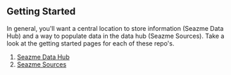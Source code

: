 

## Getting Started

In general, you'll want a central location to store information (Seazme Data Hub) and a way to populate data in the data hub (Seazme Sources).  Take a look at the getting started pages for each of these repo's.

1. [Seazme Data Hub]
1. [Seazme Sources]


[Seazme Data Hub]: https://github.com/paypal/seazme-hub/GETTINGSTARTED.md
[Seazme Sources]: https://github.com/paypal/seazme-sources/GETTINGSTARTED.md
